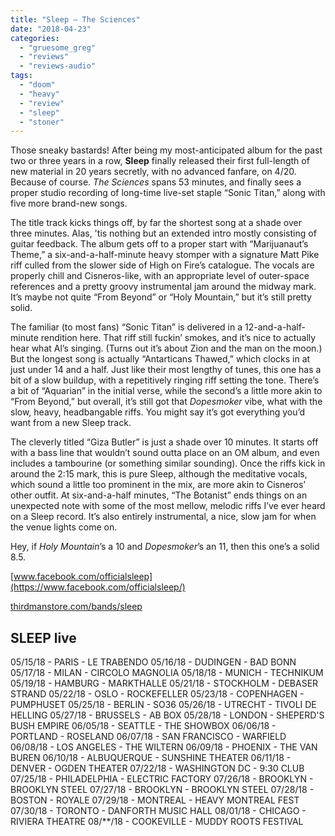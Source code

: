 ```yaml
---
title: "Sleep – The Sciences"
date: "2018-04-23"
categories: 
  - "gruesome_greg"
  - "reviews"
  - "reviews-audio"
tags: 
  - "doom"
  - "heavy"
  - "review"
  - "sleep"
  - "stoner"
---
```


Those sneaky bastards! After being my most-anticipated album for the past two or three years in a row, **Sleep** finally released their first full-length of new material in 20 years secretly, with no advanced fanfare, on 4/20. Because of course. _The Sciences_ spans 53 minutes, and finally sees a proper studio recording of long-time live-set staple “Sonic Titan,” along with five more brand-new songs.

The title track kicks things off, by far the shortest song at a shade over three minutes. Alas, 'tis nothing but an extended intro mostly consisting of guitar feedback. The album gets off to a proper start with “Marijuanaut’s Theme,” a six-and-a-half-minute heavy stomper with a signature Matt Pike riff culled from the slower side of High on Fire’s catalogue. The vocals are properly chill and Cisneros-like, with an appropriate level of outer-space references and a pretty groovy instrumental jam around the midway mark. It’s maybe not quite “From Beyond” or “Holy Mountain,” but it’s still pretty solid.

The familiar (to most fans) “Sonic Titan” is delivered in a 12-and-a-half-minute rendition here. That riff still fuckin’ smokes, and it’s nice to actually hear what Al’s singing. (Turns out it’s about Zion and the man on the moon.) But the longest song is actually “Antarticans Thawed,” which clocks in at just under 14 and a half. Just like their most lengthy of tunes, this one has a bit of a slow buildup, with a repetitively ringing riff setting the tone. There’s a bit of “Aquarian” in the initial verse, while the second’s a little more akin to “From Beyond,” but overall, it’s still got that _Dopesmoker_ vibe, what with the slow, heavy, headbangable riffs. You might say it’s got everything you’d want from a new Sleep track.

The cleverly titled “Giza Butler” is just a shade over 10 minutes. It starts off with a bass line that wouldn’t sound outta place on an OM album, and even includes a tambourine (or something similar sounding). Once the riffs kick in around the 2:15 mark, this is pure Sleep, although the meditative vocals, which sound a little too prominent in the mix, are more akin to Cisneros’ other outfit. At six-and-a-half minutes, “The Botanist” ends things on an unexpected note with some of the most mellow, melodic riffs I’ve ever heard on a Sleep record. It’s also entirely instrumental, a nice, slow jam for when the venue lights come on.

Hey, if _Holy Mountain_’s a 10 and _Dopesmoker_’s an 11, then this one’s a solid 8.5.

[www.facebook.com/officialsleep](https://www.facebook.com/officialsleep/)

[thirdmanstore.com/bands/sleep](https://thirdmanstore.com/bands/sleep)

## SLEEP live

05/15/18 - PARIS - LE TRABENDO 05/16/18 - DUDINGEN - BAD BONN 05/17/18 - MILAN - CIRCOLO MAGNOLIA 05/18/18 - MUNICH - TECHNIKUM 05/19/18 - HAMBURG - MARKTHALLE 05/21/18 - STOCKHOLM - DEBASER STRAND 05/22/18 - OSLO - ROCKEFELLER 05/23/18 - COPENHAGEN - PUMPHUSET 05/25/18 - BERLIN - SO36 05/26/18 - UTRECHT - TIVOLI DE HELLING 05/27/18 - BRUSSELS - AB BOX 05/28/18 - LONDON - SHEPERD'S BUSH EMPIRE 06/05/18 - SEATTLE - THE SHOWBOX 06/06/18 - PORTLAND - ROSELAND 06/07/18 - SAN FRANCISCO - WARFIELD 06/08/18 - LOS ANGELES - THE WILTERN 06/09/18 - PHOENIX - THE VAN BUREN 06/10/18 - ALBUQUERQUE - SUNSHINE THEATER 06/11/18 - DENVER - OGDEN THEATER 07/22/18 - WASHINGTON DC - 9:30 CLUB 07/25/18 - PHILADELPHIA - ELECTRIC FACTORY 07/26/18 - BROOKLYN - BROOKLYN STEEL 07/27/18 - BROOKLYN - BROOKLYN STEEL 07/28/18 - BOSTON - ROYALE 07/29/18 - MONTREAL - HEAVY MONTREAL FEST 07/30/18 - TORONTO - DANFORTH MUSIC HALL 08/01/18 - CHICAGO - RIVIERA THEATRE 08/\*\*/18 - COOKEVILLE - MUDDY ROOTS FESTIVAL
